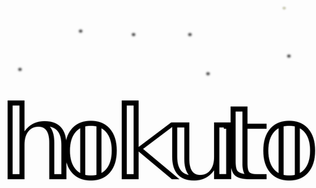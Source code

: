 <div style="width:735px;height:448px;pointer-events: none;background-color:#FFFFFF00;position:relative;overflow:hidden;"><style>@keyframes shine{    0% {color: white;}    20% {color: yellow;}    23% {filter:blur(4px)}    26% {filter:blur(2x);font-size:0.5em}    50% {color: #88ddFF;font-size:1em}    90% {color: white;}    100% {color: transparent;}}</style><style>@keyframes shadow{    0% {opacity:1}  40% {opacity:1}    50% {opacity:0.2}  60% {opacity:1}    100% {opacity:1}}</style><div style="animation-name:shadow;animation-duration:5s;animation-timing-function:linear;animation-delay:0s;animation-iteration-count:infinite;animation-direction:alternate;filter:blur(0px);;z-index:1;font-family:Verdana;font-weight:400;color:#000000;opacity:1;position:absolute;transform-origin:center center;transform:translate(74.5px,335.5px) scale(12);font-size:20px" data-id="h">𝕙</div><div style="animation-name:shadow;animation-duration:5s;animation-timing-function:linear;animation-delay:0.2s;animation-iteration-count:infinite;animation-direction:alternate;filter:blur(0px);;z-index:1;font-family:Verdana;font-weight:400;color:#000000;opacity:1;position:absolute;transform-origin:center center;transform:translate(202.5px,335.5px) scale(12);font-size:20px" data-id="o">𝕠</div><div style="animation-name:shadow;animation-duration:5s;animation-timing-function:linear;animation-delay:0.4s;animation-iteration-count:infinite;animation-direction:alternate;filter:blur(0px);;z-index:1;font-family:Verdana;font-weight:400;color:#000000;opacity:1;position:absolute;transform-origin:center center;transform:translate(330.5px,335.5px) scale(12);font-size:20px" data-id="k">𝕜</div><div style="animation-name:shadow;animation-duration:5s;animation-timing-function:linear;animation-delay:0.6s;animation-iteration-count:infinite;animation-direction:alternate;filter:blur(0px);;z-index:1;font-family:Verdana;font-weight:400;color:#000000;opacity:1;position:absolute;transform-origin:center center;transform:translate(458.5px,335.5px) scale(12);font-size:20px" data-id="u">𝕦</div><div style="animation-name:shadow;animation-duration:5s;animation-timing-function:linear;animation-delay:0.8s;animation-iteration-count:infinite;animation-direction:alternate;filter:blur(0px);;z-index:1;font-family:Verdana;font-weight:400;color:#000000;opacity:1;position:absolute;transform-origin:center center;transform:translate(562.5px,335.5px) scale(12);font-size:20px" data-id="t">𝕥</div><div style="animation-name:shadow;animation-duration:5s;animation-timing-function:linear;animation-delay:1s;animation-iteration-count:infinite;animation-direction:alternate;filter:blur(0px);;z-index:1;font-family:Verdana;font-weight:400;color:#000000;opacity:1;position:absolute;transform-origin:center center;transform:translate(663.5px,335.5px) scale(12);font-size:20px" data-id="o1">𝕠</div><div style="width:10px;text-align:center;height:10px;line-height:10px;animation-name:shine;animation-duration:1s;animation-timing-function:linear;animation-delay:0s;animation-iteration-count:infinite;text-shadow:0 0 1px black;filter:blur(0px) blur(2px);;z-index:1;font-family:Verdana;font-weight:400;color:#000000;opacity:1;position:absolute;transform-origin:center center;transform:translate(653px,33px);font-size:20px" data-id="s1">*</div><div style="width:10px;text-align:center;height:10px;line-height:10px;animation-name:shine;animation-duration:1.3s;animation-timing-function:linear;animation-delay:0.3s;animation-iteration-count:infinite;text-shadow:0 0 1px black;filter:blur(0px) blur(2px);;z-index:2;font-family:Verdana;font-weight:400;color:#000000;opacity:1;position:absolute;transform-origin:center center;transform:translate(664px,144px);font-size:20px" data-id="s2">*</div><div style="width:10px;text-align:center;height:10px;line-height:10px;animation-name:shine;animation-duration:0.5s;animation-timing-function:linear;animation-delay:0.4s;animation-iteration-count:infinite;text-shadow:0 0 1px black;filter:blur(0px) blur(2px);;z-index:2;font-family:Verdana;font-weight:400;color:#000000;opacity:1;position:absolute;transform-origin:center center;transform:translate(476px,185px);font-size:20px" data-id="s3">*</div><div style="width:10px;text-align:center;height:10px;line-height:10px;animation-name:shine;animation-duration:0.7s;animation-timing-function:linear;animation-delay:0.25s;animation-iteration-count:infinite;text-shadow:0 0 1px black;filter:blur(0px) blur(2px);;z-index:2;font-family:Verdana;font-weight:400;color:#000000;opacity:1;position:absolute;transform-origin:center center;transform:translate(434px,94px);font-size:20px" data-id="s4">*</div><div style="width:10px;text-align:center;height:10px;line-height:10px;animation-name:shine;animation-duration:1.1s;animation-timing-function:linear;animation-delay:0.25s;animation-iteration-count:infinite;text-shadow:0 0 1px black;filter:blur(0px) blur(2px);;z-index:2;font-family:Verdana;font-weight:400;color:#000000;opacity:1;position:absolute;transform-origin:center center;transform:translate(303px,94px);font-size:20px" data-id="s5">*</div><div style="width:10px;text-align:center;height:10px;line-height:10px;animation-name:shine;animation-duration:.77s;animation-timing-function:linear;animation-delay:0.3s;animation-iteration-count:infinite;text-shadow:0 0 1px black;filter:blur(0px) blur(2px);;z-index:2;font-family:Verdana;font-weight:400;color:#000000;opacity:1;position:absolute;transform-origin:center center;transform:translate(180px,86px);font-size:20px" data-id="s6">*</div><div style="width:10px;text-align:center;height:10px;line-height:10px;animation-name:shine;animation-duration:1.11s;animation-timing-function:linear;animation-delay:.33s;animation-iteration-count:infinite;text-shadow:0 0 1px black;filter:blur(0px) blur(2px);;z-index:2;font-family:Verdana;font-weight:400;color:#000000;opacity:1;position:absolute;transform-origin:center center;transform:translate(39px,175px);font-size:20px" data-id="s7">*</div></div>